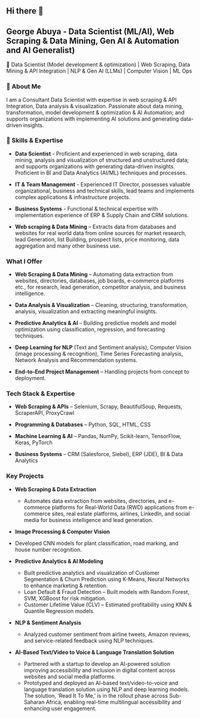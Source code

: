 ## Hi there 👋

## George Abuya - Data Scientist (ML/AI), Web Scraping & Data Mining, Gen AI & Automation and AI Generalist)

🚀 Data Scientist (Model development & optimization) | Web Scraping, Data Mining & API Integration | NLP & Gen AI (LLMs) | Computer Vision | ML Ops

### 🔹 About Me

I am a Consultant Data Scientist with expertise in web scraping & API Integration, Data analysis & visualization. Passionate about data mining, transformation, model development & optimization & AI Automation; and supports organizations with implementing AI solutions and generating data-driven insights.

### 📌 Skills & Expertise

- __Data Scientist__ - Proficient and experienced in web scraping, data mining, analysis and visualization of structured and unstructured data; and supports organizations with generating data-driven insights. Proficient in BI and Data Analytics (AI/ML) techniques and processes.

-	__IT & Team Management__ - Experienced IT Director, possesses valuable organizational, business and technical skills, lead teams and implements complex applications & infrastructure projects.

-	__Business Systems__ - Functional & technical expertise with implementation experience of ERP & Supply Chain and CRM solutions.

-	__Web scraping & Data Mining__ – Extracts data from databases and websites for real world data from online sources for market research, lead Generation, list Building, prospect lists, price monitoring, data aggregation and many other business use.

### What I Offer

-	__Web Scraping & Data Mining__ – Automating data extraction from websites, directories, databases, job boards, e-commerce platforms etc., for research, lead generation, competitor analysis, and business intelligence.

-	__Data Analysis & Visualization__ – Cleaning, structuring, transformation, analysis, visualization and extracting meaningful insights.

-	__Predictive Analytics & AI__ – Building predictive models and model optimization using classification, regression, and forecasting techniques.

-	__Deep Learning for NLP__ (Text and Sentiment analysis), Computer Vision (image processing & recognition), Time Series Forecasting analysis, Network Analysis and Recommendation systems.

-	__End-to-End Project Management__ – Handling projects from concept to deployment.

### Tech Stack & Expertise

-	__Web Scraping & APIs__ – Selenium, Scrapy, BeautifulSoup, Requests, ScraperAPI, ProxyCrawl

-	__Programming & Databases__ – Python, SQL, HTML, CSS 

-	__Machine Learning & AI__ – Pandas, NumPy, Scikit-learn, TensorFlow, Keras, PyTorch

-	__Business Systems__ – CRM (Salesforce, Siebel), ERP (JDE), BI & Data Analytics

### Key Projects

- __Web Scraping & Data Extraction__
  - Automates data extraction from websites, directories, and e-commerce platforms for Real-World Data (RWD) applications from e-commerce sites, real estate platforms, airlines, LinkedIn, and social media for business intelligence and lead generation.
   
-	__Image Processing & Computer Vision__
  -	Developed CNN models for plant classification, road marking, and house number recognition.

-	__Predictive Analytics & AI Modeling__ 
    - Built predictive analytics and visualization of Customer Segmentation & Churn Prediction using K-Means, Neural Networks to enhance marketing & retention.
    - Loan Default & Fraud Detection – Built models with Random Forest, SVM, XGBoost for risk mitigation.
    - Customer Lifetime Value (CLV) – Estimated profitability using KNN & Quantile Regression models.

- __NLP & Sentiment Analysis__
   - Analyzed customer sentiment from airline tweets, Amazon reviews, and service-related feedback using NLP techniques.

- __AI-Based Text/Video to Voice & Language Translation Solution__
  - Partnered with a startup to develop an AI-powered solution improving accessibility and inclusion in digital content across websites and social media platforms.
  - Prototyped and deployed an AI-based text/video-to-voice and language translation solution using NLP and deep learning models. The solution, ‘Read It To Me,’ is in the rollout phase across Sub-Saharan Africa, enabling real-time multilingual accessibility and enhancing user engagement.

